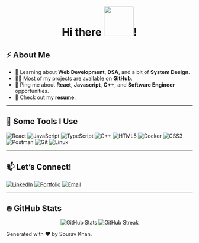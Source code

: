 <h1 align="center"> Hi there <img src="https://i.pinimg.com/originals/8a/a4/59/8aa4595fb24b6ed585dddac4622b2445.gif" width="80">!</h1>

## ⚡️ About Me
- 🧐 Learning about **Web Development**, **DSA**, and a bit of **System Design**.
- 👨‍💻 Most of my projects are available on **[GitHub](https://github.com/souravkhan12)**.
- 💬 Ping me about **React**, **Javascript**, **C++**, and **Software Engineer** opportunities.
- 📙 Check out my **[resume](https://drive.google.com/file/d/10NOt1pn2CvI92vk-pyvlIH9reCUiz5UL/view?usp=sharing)**.
---

## 🚀 Some Tools I Use
![React](https://img.shields.io/badge/-React-61DAFB?style=flat&logo=react&logoColor=white)
![JavaScript](https://img.shields.io/badge/-JavaScript-F7DF1E?style=flat&logo=javascript&logoColor=black)
![TypeScript](https://img.shields.io/badge/-TypeScript-007ACC?style=flat&logo=typescript&logoColor=white)
![C++](https://img.shields.io/badge/-C++-00599C?style=flat&logo=c%2B%2B&logoColor=white)
![HTML5](https://img.shields.io/badge/-HTML5-E34F26?style=flat&logo=html5&logoColor=white)
![Docker](https://img.shields.io/badge/-Docker-2496ED?style=flat&logo=docker&logoColor=white)
![CSS3](https://img.shields.io/badge/-CSS3-1572B6?style=flat&logo=css3&logoColor=white)
![Postman](https://img.shields.io/badge/-Postman-FF6C37?style=flat&logo=postman&logoColor=white)
![Git](https://img.shields.io/badge/-Git-F05032?style=flat&logo=git&logoColor=white)
![Linux](https://img.shields.io/badge/-Linux-FCC624?style=flat&logo=linux&logoColor=black)

---

## 📫 Let’s Connect!
[![LinkedIn](https://img.shields.io/badge/-LinkedIn-0077B5?style=flat&logo=linkedin&logoColor=white)](https://www.linkedin.com/in/souravkhan1/)
[![Portfolio](https://img.shields.io/badge/-Portfolio-000000?style=flat&logo=github&logoColor=white)](https://github.com/souravkhan12)
[![Email](https://img.shields.io/badge/-Email-EA4335?style=flat&logo=gmail&logoColor=white)](mailto:souravkhan654@gmail.com)

---
## 🔥 GitHub Stats
<p align="center">
  <img src="https://github-readme-stats.vercel.app/api?username=souravkhan12&show_icons=true&theme=radical" alt="GitHub Stats">
  <img src="https://github-readme-streak-stats.herokuapp.com/?user=souravkhan12&theme=radical" alt="GitHub Streak">
</p>

Generated with ❤️ by Sourav Khan.
